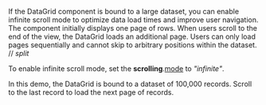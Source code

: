 If the DataGrid component is bound to a large dataset, you can enable infinite scroll mode to optimize data load times and improve user navigation. The component initially displays one page of rows. When users scroll to the end of the view, the DataGrid loads an additional page. Users can only load pages sequentially and cannot skip to arbitrary positions within the dataset.
// _split_

To enable infinite scroll mode, set the **scrolling**.[mode](/Documentation/ApiReference/UI_Components/dxDataGrid/Configuration/scrolling/#mode) to *"infinite"*.

In this demo, the DataGrid is bound to a dataset of 100,000 records. Scroll to the last record to load the next page of records.
